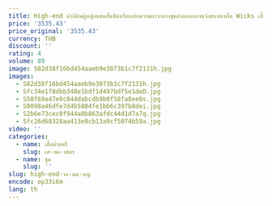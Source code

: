 ```yaml
---
title: High-end ผ้าลินินผู้หญิงแขนสั้นสีดําเรียบง่ายความยาวกลางชุดลําลองกลางแจ้งสบายเหงื่อ Wicks เสื้อผ้า
price: '3535.43'
price_original: '3535.43'
currency: THB
discount: ''
rating: 4
volume: 89
image: S82d38f16bd454aaeb9e3073b1c7f2131h.jpg
images:
  - S82d38f16bd454aaeb9e3073b1c7f2131h.jpg
  - Sfc34e1f8dbb348e1bdf1d497bdf5e1deD.jpg
  - S58f69a47e0c844dabcdb9b0f58fa8ee0s.jpg
  - S0098a46dfe7d4b5884fe1bb6c397b8dei.jpg
  - S2b6e73cec0f944a0b863afdc44d1d7a7q.jpg
  - Sfc26d68328aa413e9cb13a9cf5074b59a.jpg
video: ''
categories:
  - name: เสื้อผ้าสตรี
    slug: เส-อผ-าสตร
  - name: ชุด
    slug: ''
slug: high-end-าล-นผ-หญ
encode: op33i6m
lang: th
---
```

  